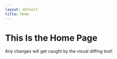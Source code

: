 ```yaml
---
layout: default
title: Home
---
```


# This Is the Home Page

Any changes will get caught by the visual diffing tool!

